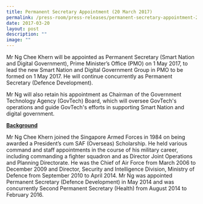 ```yaml
---
title: Permanent Secretary Appointment (20 March 2017)
permalink: /press-room/press-releases/permanent-secretary-appointment-20-mar-2017/
date: 2017-03-20
layout: post
description: ""
image: ""
---
```

Mr Ng Chee Khern will be appointed as Permanent Secretary (Smart Nation and Digital Government), Prime Minister’s Office (PMO) on 1 May 2017, to lead the new Smart Nation and Digital Government Group in PMO to be formed on 1 May 2017. He will continue concurrently as Permanent Secretary (Defence Development).  
  
Mr Ng will also retain his appointment as Chairman of the Government Technology Agency (GovTech) Board, which will oversee GovTech's operations and guide GovTech's efforts in supporting Smart Nation and digital government.&nbsp;  
  
<u>**Background**</u>

Mr Ng Chee Khern joined the Singapore Armed Forces in 1984 on being awarded a President’s cum SAF (Overseas) Scholarship. He held various command and staff appointments in the course of his military career, including commanding a fighter squadron and as Director Joint Operations and Planning Directorate. He was the Chief of Air Force from March 2006 to December 2009 and Director, Security and Intelligence Division, Ministry of Defence from September 2010 to April 2014. Mr Ng was appointed Permanent Secretary (Defence Development) in May 2014 and was concurrently Second Permanent Secretary (Health) from August 2014 to February 2016.